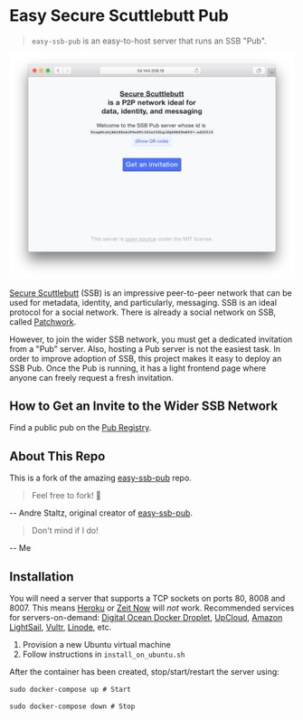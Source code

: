 # Easy Secure Scuttlebutt Pub

> `easy-ssb-pub` is an easy-to-host server that runs an SSB "Pub".

![screenshot](screenshot.png)

[Secure Scuttlebutt](https://scuttlebutt.nz) (SSB) is an impressive peer-to-peer network that can be used for metadata, identity, and particularly, messaging. SSB is an ideal protocol for a social network. There is already a social network on SSB, called [Patchwork](https://github.com/ssbc/patchwork).

However, to join the wider SSB network, you must get a dedicated invitation from a "Pub" server. Also, hosting a Pub server is not the easiest task. In order to improve adoption of SSB, this project makes it easy to deploy an SSB Pub. Once the Pub is running, it has a light frontend page where anyone can freely request a fresh invitation.

## How to Get an Invite to the Wider SSB Network

Find a public pub on the [Pub Registry](https://github.com/ssbc/scuttlebot/wiki/Pub-Servers).

## About This Repo

This is a fork of the amazing [easy-ssb-pub](https://github.com/staltz/easy-ssb-pub) repo.

 > Feel free to fork! 🍴

 -- Andre Staltz, original creator of [easy-ssb-pub](https://github.com/staltz/easy-ssb-pub).

 > Don't mind if I do!

 -- Me

## Installation

You will need a server that supports a TCP sockets on ports 80, 8008 and 8007. This means [Heroku](https://heroku.com/) or [Zeit Now](https://zeit.co/now) will *not* work. Recommended services for servers-on-demand: [Digital Ocean Docker Droplet](https://www.digitalocean.com/products/one-click-apps/docker/), [UpCloud](https://upcloud.com/), [Amazon LightSail](https://amazonlightsail.com/), [Vultr](https://vultr.com/), [Linode](https://www.linode.com), etc.

1. Provision a new Ubuntu virtual machine
2. Follow instructions in `install_on_ubuntu.sh`

After the container has been created, stop/start/restart the server using:

```
sudo docker-compose up # Start
```

```
sudo docker-compose down # Stop
```

